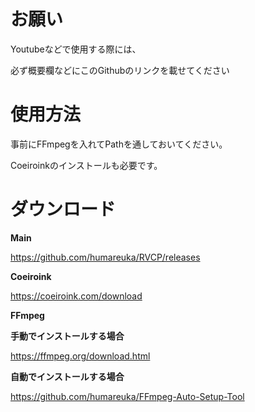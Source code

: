# お願い
 Youtubeなどで使用する際には、
 
必ず概要欄などにこのGithubのリンクを載せてください

# 使用方法
事前にFFmpegを入れてPathを通しておいてください。

Coeiroinkのインストールも必要です。

# ダウンロード
**Main**

https://github.com/humareuka/RVCP/releases

**Coeiroink**

https://coeiroink.com/download

**FFmpeg**

**手動でインストールする場合**

https://ffmpeg.org/download.html

**自動でインストールする場合**

https://github.com/humareuka/FFmpeg-Auto-Setup-Tool
